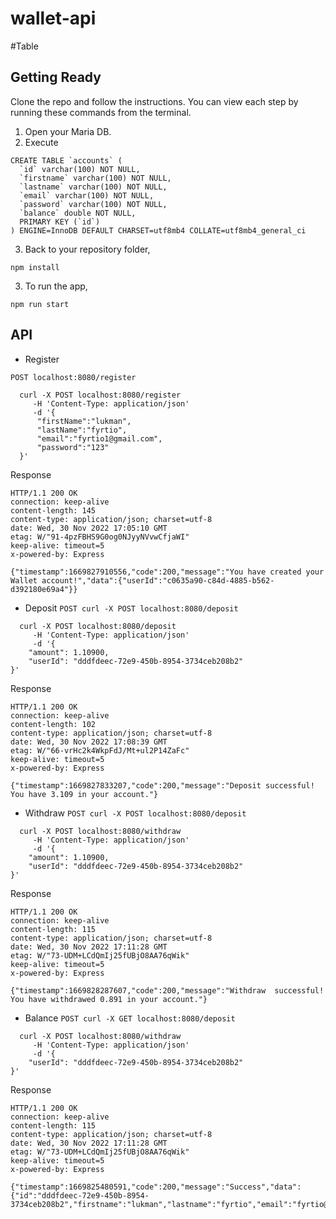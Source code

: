 # wallet-api

#Table


## Getting Ready
Clone the repo and follow the instructions. You can view each step by running these commands from the terminal.
1. Open your Maria DB.
2. Execute 
```
CREATE TABLE `accounts` (
  `id` varchar(100) NOT NULL,
  `firstname` varchar(100) NOT NULL,
  `lastname` varchar(100) NOT NULL,
  `email` varchar(100) NOT NULL,
  `password` varchar(100) NOT NULL,
  `balance` double NOT NULL,
  PRIMARY KEY (`id`)
) ENGINE=InnoDB DEFAULT CHARSET=utf8mb4 COLLATE=utf8mb4_general_ci
```
3. Back to your repository folder,
```
npm install
```
3. To run the app,
```
npm run start
```

## API
- Register

`POST localhost:8080/register`
```shell
  curl -X POST localhost:8080/register
     -H 'Content-Type: application/json'
     -d '{
      "firstName":"lukman",
      "lastName":"fyrtio",
      "email":"fyrtio1@gmail.com",
      "password":"123"
  }'
   ```

Response
```shell
HTTP/1.1 200 OK
connection: keep-alive
content-length: 145
content-type: application/json; charset=utf-8
date: Wed, 30 Nov 2022 17:05:10 GMT
etag: W/"91-4pzFBHS9G0og0NJyyNVvwCfjaWI"
keep-alive: timeout=5
x-powered-by: Express

{"timestamp":1669827910556,"code":200,"message":"You have created your Wallet account!","data":{"userId":"c0635a90-c84d-4885-b562-d392180e69a4"}}
   ```
- Deposit
`POST curl -X POST localhost:8080/deposit`
```shell
  curl -X POST localhost:8080/deposit
     -H 'Content-Type: application/json'
     -d '{
    "amount": 1.10900,
    "userId": "dddfdeec-72e9-450b-8954-3734ceb208b2"
}'
   ```

Response
```shell
HTTP/1.1 200 OK
connection: keep-alive
content-length: 102
content-type: application/json; charset=utf-8
date: Wed, 30 Nov 2022 17:08:39 GMT
etag: W/"66-vrHc2k4WkpFdJ/Mt+ul2P14ZaFc"
keep-alive: timeout=5
x-powered-by: Express

{"timestamp":1669827833207,"code":200,"message":"Deposit successful! You have 3.109 in your account."}
   ```
- Withdraw
`POST curl -X POST localhost:8080/deposit`
```shell
  curl -X POST localhost:8080/withdraw
     -H 'Content-Type: application/json'
     -d '{
    "amount": 1.10900,
    "userId": "dddfdeec-72e9-450b-8954-3734ceb208b2"
}'
   ```

Response
```shell
HTTP/1.1 200 OK
connection: keep-alive
content-length: 115
content-type: application/json; charset=utf-8
date: Wed, 30 Nov 2022 17:11:28 GMT
etag: W/"73-UDM+LCdQmIj25fUBjO8AA76qWik"
keep-alive: timeout=5
x-powered-by: Express

{"timestamp":1669828287607,"code":200,"message":"Withdraw  successful! You have withdrawed 0.891 in your account."}
   ```
- Balance
`POST curl -X GET localhost:8080/deposit`
```shell
  curl -X POST localhost:8080/withdraw
     -H 'Content-Type: application/json'
     -d '{
    "userId": "dddfdeec-72e9-450b-8954-3734ceb208b2"
}'
   ```

Response
```shell
HTTP/1.1 200 OK
connection: keep-alive
content-length: 115
content-type: application/json; charset=utf-8
date: Wed, 30 Nov 2022 17:11:28 GMT
etag: W/"73-UDM+LCdQmIj25fUBjO8AA76qWik"
keep-alive: timeout=5
x-powered-by: Express

{"timestamp":1669825480591,"code":200,"message":"Success","data":{"id":"dddfdeec-72e9-450b-8954-3734ceb208b2","firstname":"lukman","lastname":"fyrtio","email":"fyrtio@gmail.com","password":"123","balance":0.891}}
   ```
